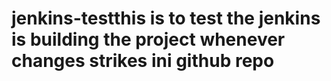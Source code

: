 # jenkins-testthis is to test the jenkins is building the project whenever changes strikes ini github repo
